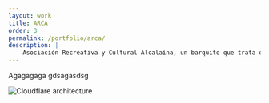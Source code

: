 ```yaml
---
layout: work
title: ARCA
order: 3
permalink: /portfolio/arca/
description: |
    Asociación Recreativa y Cultural Alcalaína, un barquito que trata de abrirse paso en el diluvio.
---
```


Agagagaga gdsagasdsg

![Cloudflare architecture](preview.png)

[jekyll-organization]: https://github.com/jekyll
